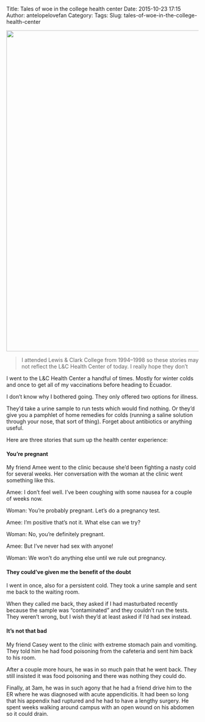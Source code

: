 Title: Tales of woe in the college health center
Date: 2015-10-23 17:15
Author: antelopelovefan
Category: 
Tags: 
Slug: tales-of-woe-in-the-college-health-center

<img src="https://cdn-images-1.medium.com/max/2000/1*zMDJArCcfQqZ-XoUzOpOqg.jpeg" width="1385" height="840" />

> I attended Lewis & Clark College from 1994–1998 so these stories may not reflect the L&C Health Center of today. I really hope they don’t

I went to the L&C Health Center a handful of times. Mostly for winter colds and once to get all of my vaccinations before heading to Ecuador.

I don’t know why I bothered going. They only offered two options for illness.

They’d take a urine sample to run tests which would find nothing. Or they’d give you a pamphlet of home remedies for colds (running a saline solution through your nose, that sort of thing). Forget about antibiotics or anything useful.

Here are three stories that sum up the health center experience:

#### You’re pregnant

My friend Amee went to the clinic because she’d been fighting a nasty cold for several weeks. Her conversation with the woman at the clinic went something like this.

Amee: I don’t feel well. I’ve been coughing with some nausea for a couple of weeks now.

Woman: You’re probably pregnant. Let’s do a pregnancy test.

Amee: I’m positive that’s not it. What else can we try?

Woman: No, you’re definitely pregnant.

Amee: But I’ve never had sex with anyone!

Woman: We won’t do anything else until we rule out pregnancy.

#### They could’ve given me the benefit of the doubt

I went in once, also for a persistent cold. They took a urine sample and sent me back to the waiting room.

When they called me back, they asked if I had masturbated recently because the sample was “contaminated” and they couldn’t run the tests. They weren’t wrong, but I wish they’d at least asked if I’d had sex instead.

#### It’s not that bad

My friend Casey went to the clinic with extreme stomach pain and vomiting. They told him he had food poisoning from the cafeteria and sent him back to his room.

After a couple more hours, he was in so much pain that he went back. They still insisted it was food poisoning and there was nothing they could do.

Finally, at 3am, he was in such agony that he had a friend drive him to the ER where he was diagnosed with acute appendicitis. It had been so long that his appendix had ruptured and he had to have a lengthy surgery. He spent weeks walking around campus with an open wound on his abdomen so it could drain.

